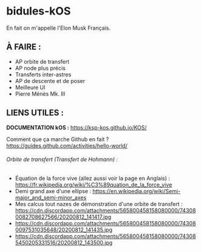 # bidules-kOS
En fait on m'appelle l'Elon Musk Français.

## À FAIRE :
- AP orbite de transfert
- AP node plus précis
- Transferts inter-astres
- AP de descente et de poser
- Meilleure UI
- Pierre Ménès Mk. III

## LIENS UTILES :

**DOCUMENTATION kOS :** https://ksp-kos.github.io/KOS/

Comment que ça marche Github en fait ? https://guides.github.com/activities/hello-world/

###### Orbite de transfert (Transfert de Hohmann) :

- Équation de la force vive (allez aussi voir la page en Anglais) : https://fr.wikipedia.org/wiki/%C3%89quation_de_la_force_vive
- Demi grand axe d'une ellipse : https://en.wikipedia.org/wiki/Semi-major_and_semi-minor_axes
- Mes calcus tout nazes de démonstration d'une orbite de transfert : https://cdn.discordapp.com/attachments/565800458158080000/743080082708627566/20200812_141417.jpg
- https://cdn.discordapp.com/attachments/565800458158080000/743080097531035648/20200812_141435.jpg
- https://cdn.discordapp.com/attachments/565800458158080000/743085450205331516/20200812_143500.jpg
